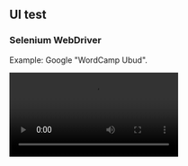 ## UI test

### Selenium WebDriver

Example: Google "WordCamp Ubud".

<video controls class="stretch" src="https://cldup.com/B2cdPYVEFz.mp4"></video>
